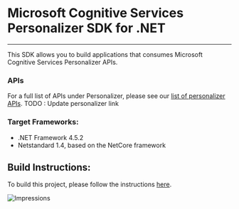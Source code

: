 # Microsoft Cognitive Services Personalizer SDK for .NET
 ----

 This SDK allows you to build applications that consumes Microsoft Cognitive Services Personalizer APIs.

 ### APIs

 For a full list of APIs under Personalizer, please see our [list of personalizer APIs](https://azure.microsoft.com/en-us/services/cognitive-services/). TODO : Update personalizer link  

### Target Frameworks:

* .NET Framework 4.5.2
* Netstandard 1.4, based on the NetCore framework

## Build Instructions:

To build this project, please follow the instructions [here](https://github.com/Azure/azure-sdk-for-net/blob/psSdkJson6/README.md).

![Impressions](https://azure-sdk-impressions.azurewebsites.net/api/impressions/azure-sdk-for-net%2Fsdk%2Fcognitiveservices%2FPersonalizer%2Fsrc%2FReadme.png)
